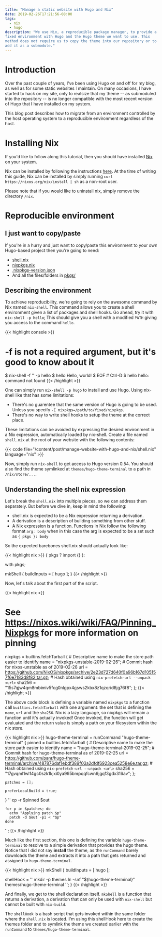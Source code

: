 ```yaml
---
title: "Manage a static website with Hugo and Nix"
date: 2019-02-26T17:21:56-08:00
tags:
  - nix
  - hugo
description: "We use Nix, a reproducible package manager, to provide a
fixed environment with Hugo and the Hugo theme we want to use. This
method does not require us to copy the theme into our repository or to
add it as a submodule."
---
```


# Introduction

Over the past couple of years, I've been using Hugo on and off for my
blog, as well as for some static websites I maintain. On many occasions,
I have started to hack on my site, only to realsize that my theme -- as
submoduled into the repository -- is no longer compatible with the
most recent version of Hugo that I have installed on my system.

This blog post describes how to migrate from an environment controlled
by the host operating system to a reproducible environment regardless of
the host.

# Installing Nix

If you'd like to follow along this tutorial, then you should have
installed [Nix](https://nixos.org/nix/) on your system.

Nix can be installed by following the instructions
[here](https://nixos.org/nix/download.html). At the time of writing this
guide, Nix can be installed by simply running `curl
https://nixos.org/nix/install | sh` as a non-root user.

Please note that if you would like to uninstall nix, simply remove the
directory `/nix`.

# Reproducible environment

## I just want to copy/paste

If you're in a hurry and just want to copy/paste this environment to
your own Hugo-based project then you're going to need:

- [shell.nix](https://github.com/kalbasit/kalbas.it/blob/master/shell.nix)
- [nixpkgs.nix](https://github.com/kalbasit/kalbas.it/blob/master/nixpkgs.nix)
- [.nixpkgs-version.json](https://github.com/kalbasit/kalbas.it/blob/master/.nixpkgs-version.json)
- And all the files/folders in [pkgs/](https://github.com/kalbasit/kalbas.it/tree/master/pkgs)

## Describing the environment

To achieve reproducibility, we're going to rely on the awesome command
by Nix named `nix-shell`.  This command allows you to create a shell
environment given a list of packages and shell hooks. Go ahead, try it
with `nix-shell -p hello`; This should give you a shell with a modified
`PATH` giving you access to the command `hello`.

{{< highlight console >}}
# -f <nixpkgs> is not a required argument, but it's good to know about it
$ nix-shell -f '<nixpkgs>' -p hello
$ hello
Hello, world!
$ EOF                   # Ctrl-D
$ hello
hello: command not found
{{< /highlight >}}

One can simply run `nix-shell -p hugo` to install and use Hugo. Using
nix-shell like that has some limitations:

- There's no guarentee that the same version of Hugo is going to be
  used. Unless you specify `-I nixpkgs=/path/to/fixed/nixpkgs`.
- There's no way to write shell hooks to setup the theme at the correct
  place.

These limitations can be avoided by expressing the desired environment
in a Nix expression, automatically loaded by nix-shell. Create a file
named `shell.nix` at the root of your website with the following
contents:

{{< code file="/content/post/manage-website-with-hugo-and-nix/shell.nix" language="nix" >}}

Now, simply run `nix-shell` to get access to Hugo version 0.54. You
should also find the theme symlinked at `themes/hugo-theme-terminal` to
a path in `/nix/store/...`.

## Understanding the shell nix expression

Let's break the `shell.nix` into multiple pieces, so we can address them
separately. But before we dive in, keep in mind the following:

- shell.nix is expected to be a Nix expression returning a derivation.
- A derivation is a description of building something from other stuff.
- A Nix expression is a function. Functions in Nix follow the following format
  `arg: body` when in this case the arg is expected to be a set such as
  `{ pkgs }: body`

So the expected barebones shell.nix should actually look like:

{{< highlight nix >}}
{ pkgs ? import <nixpkgs> {} }:

with pkgs;

mkShell {
  buildInputs = [
    hugo
  ];
}
{{< /highlight >}}

Now, let's talk about the first part of the script.

{{< highlight nix >}}
  # See https://nixos.wiki/wiki/FAQ/Pinning_Nixpkgs for more information on pinning
  nixpkgs = builtins.fetchTarball {
    # Descriptive name to make the store path easier to identify
    name = "nixpkgs-unstable-2019-02-26";
    # Commit hash for nixos-unstable as of 2019-02-26
    url = https://github.com/NixOS/nixpkgs/archive/2e23d727d640f0a96b167d105157f6e7183d8f82.tar.gz;
    # Hash obtained using `nix-prefetch-url --unpack <url>`
    sha256 = "15s7qjw4qm8mbimiv5fcg0nlgpx4gsws2kbx8z1qzqrid8jg76f8";
  };
{{< /highlight >}}

The above code block is defining a variable named `nixpkgs` to a
function call `builtins.fetchTarball` with one argument: the set that is
defining the `name`, `url` and the `sha256`. Nix is a lazy language, so
nixpkgs will remain a function until it's actually invoked! Once
invoked, the function will get evaluated and the return value is simply
a path on your filesystem within the nix store.

{{< highlight nix >}}
  hugo-theme-terminal = runCommand "hugo-theme-terminal" {
    pinned = builtins.fetchTarball {
      # Descriptive name to make the store path easier to identify
      name = "hugo-theme-terminal-2019-02-25";
      # Commit hash for hugo-theme-terminal as of 2019-02-25
      url = https://github.com/panr/hugo-theme-terminal/archive/487876daf1ebdf389f03a2dfdf6923cea5258e6e.tar.gz;
      # Hash obtained using `nix-prefetch-url --unpack <url>`
      sha256 = "17gvqml1wl14gc0szk1kjxi0ya995bmpqqfcwn9jgqf3gdx316av";
    };

    patches = [];

    preferLocalBuild = true;
  }
  ''
    cp -r $pinned $out

    for p in $patches; do
      echo "Applying patch $p"
      patch -d $out -p1 < "$p"
    done
  '';
{{< /highlight >}}

Much like the first section, this one is defining the variable
`hugo-theme-terminal` to resolve to a simple derivation that provides
the hugo theme. Notice that I did not say **install** the theme, as the
`runCommand` barely downloads the theme and extracts it into a path that
gets returned and assigned to `hugo-theme-terminal`.

{{< highlight nix >}}
mkShell {
  buildInputs = [
    hugo
  ];

  shellHook = ''
    mkdir -p themes
    ln -snf "${hugo-theme-terminal}" themes/hugo-theme-terminal
  '';
}
{{< /highlight >}}

And finally, we get to the shell declaration itself. `mkShell` is a
function that returns a derivation, a derivation that can only be used
with `nix-shell` but cannot be built with `nix-build`.

The `shellHook` is a bash script that gets invoked within the same
folder where the `shell.nix` is located. I'm using this shellHook here
to create the themes folder and to symlink the theme we created earlier
with the `runCommand` to `themes/hugo-theme-terminal`.
